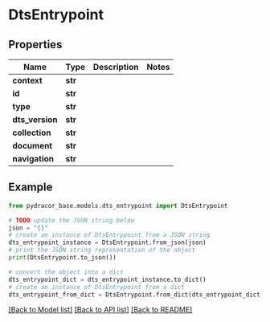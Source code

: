 # DtsEntrypoint


## Properties

Name | Type | Description | Notes
------------ | ------------- | ------------- | -------------
**context** | **str** |  | 
**id** | **str** |  | 
**type** | **str** |  | 
**dts_version** | **str** |  | 
**collection** | **str** |  | 
**document** | **str** |  | 
**navigation** | **str** |  | 

## Example

```python
from pydracor_base.models.dts_entrypoint import DtsEntrypoint

# TODO update the JSON string below
json = "{}"
# create an instance of DtsEntrypoint from a JSON string
dts_entrypoint_instance = DtsEntrypoint.from_json(json)
# print the JSON string representation of the object
print(DtsEntrypoint.to_json())

# convert the object into a dict
dts_entrypoint_dict = dts_entrypoint_instance.to_dict()
# create an instance of DtsEntrypoint from a dict
dts_entrypoint_from_dict = DtsEntrypoint.from_dict(dts_entrypoint_dict)
```
[[Back to Model list]](../README.md#documentation-for-models) [[Back to API list]](../README.md#documentation-for-api-endpoints) [[Back to README]](../README.md)


